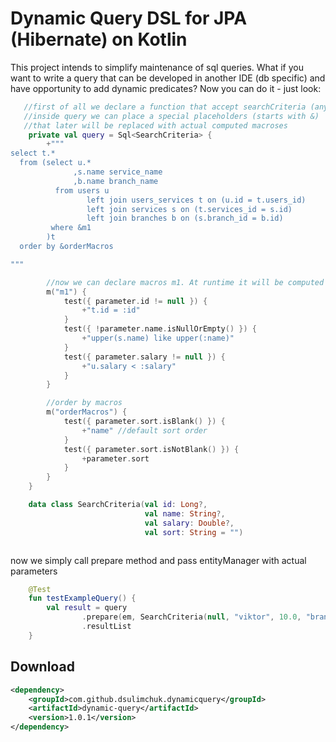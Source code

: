 # Dynamic Query DSL for JPA (Hibernate) on Kotlin

This project intends to simplify maintenance of sql queries.
What if you want to write a query that can be developed in another IDE (db specific)
and have opportunity to add dynamic predicates?
Now you can do it - just look:

``` kotlin
   //first of all we declare a function that accept searchCriteria (any data class)
   //inside query we can place a special placeholders (starts with &) 
   //that later will be replaced with actual computed macroses
    private val query = Sql<SearchCriteria> {
        +"""
select t.*
  from (select u.*
              ,s.name service_name
              ,b.name branch_name
          from users u
                 left join users_services t on (u.id = t.users_id)
                 left join services s on (t.services_id = s.id)
                 left join branches b on (s.branch_id = b.id)
         where &m1
        )t
  order by &orderMacros

"""

        //now we can declare macros m1. At runtime it will be computed on given search Criteria
        m("m1") {
            test({ parameter.id != null }) {
                +"t.id = :id"
            }
            test({ !parameter.name.isNullOrEmpty() }) {
                +"upper(s.name) like upper(:name)"
            }
            test({ parameter.salary != null }) {
                +"u.salary < :salary"
            }
        }

        //order by macros
        m("orderMacros") {
            test({ parameter.sort.isBlank() }) {
                +"name" //default sort order
            }
            test({ parameter.sort.isNotBlank() }) {
                +parameter.sort
            }
        }
    }

    data class SearchCriteria(val id: Long?,
                              val name: String?,
                              val salary: Double?,
                              val sort: String = "")



```  
  
now we simply call prepare method and pass entityManager with actual parameters
``` kotlin
    @Test
    fun testExampleQuery() {
        val result = query
                .prepare(em, SearchCriteria(null, "viktor", 10.0, "branch_name, service_name"))
                .resultList
    }
```    

## Download

```xml
<dependency>
    <groupId>com.github.dsulimchuk.dynamicquery</groupId>
    <artifactId>dynamic-query</artifactId>
    <version>1.0.1</version>
</dependency>
```
